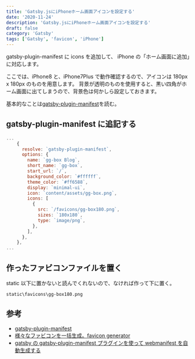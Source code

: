 ```yaml
---
title: 'Gatsby.jsにiPhoneホーム画面アイコンを設定する'
date: '2020-11-24'
description: 'Gatsby.jsにiPhoneホーム画面アイコンを設定する'
draft: false
category: 'Gatsby'
tags: ['Gatsby', 'favicon', 'iPhone']
---
```


gatsby-plugin-manifest に icons を追加して、
iPhone の「ホーム画面に追加」に対応します。

ここでは、iPhone8 と、iPhone7Plus で動作確認するので、アイコンは 180px x 180px のものを用意します。
背景が透明のものを使用すると、黒い四角がホーム画面に出てしまうので、背景色は何かしら設定しておきます。

基本的なことは[gatsby-plugin-manifest](https://www.gatsbyjs.com/plugins/gatsby-plugin-manifest/)を読む。

## gatsby-plugin-manifest に追記する

```javascript{12-18}:title=gatsby-config.js
...
    {
      resolve: `gatsby-plugin-manifest`,
      options: {
        name: `gg-box Blog`,
        short_name: `gg-box`,
        start_url: `/`,
        background_color: `#ffffff`,
        theme_color: `#ff6588`,
        display: `minimal-ui`,
        icon: `content/assets/gg-box.png`,
        icons: [
          {
            src: `/favicons/gg-box180.png`,
            sizes: `180x180`,
            type: `image/png`,
          },
        ],
      },
    },
...
```

## 作ったファビコンファイルを置く

static 以下に置かないと読んでくれないので、なければ作って下に置く。

```
static\favicons\gg-box180.png
```

## 参考

- [gatsby-plugin-manifest](https://www.gatsbyjs.com/plugins/gatsby-plugin-manifest/)
- [様々なファビコンを一括生成。favicon generator](https://ao-system.net/favicongenerator/)
- [gatsby の gatsby-plugin-manifest プラグインを使って webmanifest を自動生成する](https://qiita.com/github0013@github/items/90fd3f03c678ba36f016)
